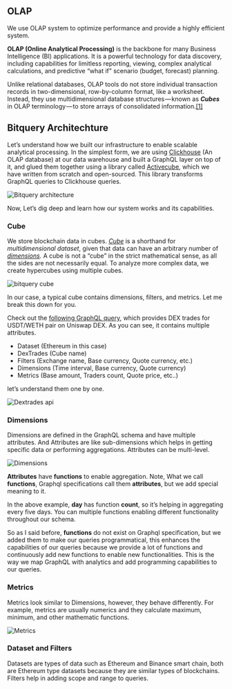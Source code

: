 ## OLAP

We use OLAP system to optimize performance and provide a highly efficient system.

**OLAP (Online Analytical Processing)** is the backbone for many Business Intelligence (BI) applications. It is a powerful technology for data discovery, including capabilities for limitless reporting, viewing, complex analytical calculations, and predictive “what if” scenario (budget, forecast) planning.

Unlike relational databases, OLAP tools do not store individual transaction records in two-dimensional, row-by-column format, like a worksheet. Instead, they use multidimensional database structures — known as **_Cubes_** in OLAP terminology — to store arrays of consolidated information.[[1]](https://olap.com/olap-definition/)

## Bitquery Architechture

Let’s understand how we built our infrastructure to enable scalable analytical processing. In the simplest form, we are using [Clickhouse](https://clickhouse.tech/) (An OLAP database) at our data warehouse and built a GraphQL layer on top of it, and glued them together using a library called [Activecube](https://github.com/bitquery/activecube), which we have written from scratch and open-sourced. This library transforms GraphQL queries to Clickhouse queries.

![Bitquery architecture ](https://bitquery.io/blog/blockchain-intelligence-system//image.jpeg)

Now, Let’s dig deep and learn how our system works and its capabilities.

### Cube

We store blockchain data in cubes. [_Cube_](https://en.wikipedia.org/wiki/OLAP_cube) is a shorthand for _multidimensional dataset_, given that data can have an arbitrary number of [_dimensions_](https://en.wikipedia.org/wiki/Dimension_%28data_warehouse%29)_._ A cube is not a “cube” in the strict mathematical sense, as all the sides are not necessarily equal. To analyze more complex data, we create hypercubes using multiple cubes.

![bitquery cube](https://bitquery.io/blog/blockchain-intelligence-system//image-1.jpeg)

In our case, a typical cube contains dimensions, filters, and metrics. Let me break this down for you.

Check out the [following GraphQL query](https://explorer.bitquery.io/graphql/gH9DfsZBDC), which provides DEX trades for USDT/WETH pair on Uniswap DEX. As you can see, it contains multiple attributes.

-   Dataset (Ethereum in this case)
-   DexTrades (Cube name)
-   Filters (Exchange name, Base currency, Quote currency, etc.)
-   Dimensions (Time interval, Base currency, Quote currency)
-   Metrics (Base amount, Traders count, Quote price, etc..)

let’s understand them one by one.

![Dextrades api](https://bitquery.io/blog/blockchain-intelligence-system//image-2.jpeg)

### Dimensions

Dimensions are defined in the GraphQL schema and have multiple attributes. And Attributes are like sub-dimensions which helps in getting specific data or performing aggregations. Attributes can be multi-level.

![Dimensions](https://bitquery.io/blog/blockchain-intelligence-system//image-3.jpeg)

**Attributes** have **functions** to enable aggregation. Note, What we call **functions**, Graphql specifications call them **attributes**, but we add special meaning to it.

In the above example, **day** has function **count**, so it’s helping in aggregating every five days. You can multiple functions enabling different functionality throughout our schema.

So as I said before, **functions** do not exist on Graphql specification, but we added them to make our queries programmatical, this enhances the capabilities of our queries because we provide a lot of functions and continuously add new functions to enable new functionalities. This is the way we map GraphQL with analytics and add programming capabilities to our queries.

### Metrics

Metrics look similar to Dimensions, however, they behave differently. For example, metrics are usually numerics and they calculate maximum, minimum, and other mathematic functions.

![ Metrics](https://bitquery.io/blog/blockchain-intelligence-system//image-4.jpeg)

### **Dataset and Filters**

Datasets are types of data such as Ethereum and Binance smart chain, both are Ethereum type datasets because they are similar types of blockchains. Filters help in adding scope and range to queries.